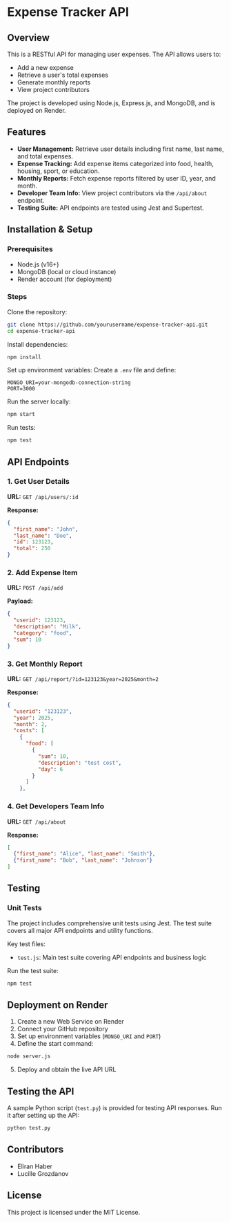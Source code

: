 # Expense Tracker API

## Overview
This is a RESTful API for managing user expenses. The API allows users to:
* Add a new expense
* Retrieve a user's total expenses
* Generate monthly reports
* View project contributors

The project is developed using Node.js, Express.js, and MongoDB, and is deployed on Render.

## Features
* **User Management:** Retrieve user details including first name, last name, and total expenses.
* **Expense Tracking:** Add expense items categorized into food, health, housing, sport, or education.
* **Monthly Reports:** Fetch expense reports filtered by user ID, year, and month.
* **Developer Team Info:** View project contributors via the `/api/about` endpoint.
* **Testing Suite:** API endpoints are tested using Jest and Supertest.

## Installation & Setup

### Prerequisites
* Node.js (v16+)
* MongoDB (local or cloud instance)
* Render account (for deployment)

### Steps
Clone the repository:

```bash
git clone https://github.com/yourusername/expense-tracker-api.git
cd expense-tracker-api
```

Install dependencies:

```bash
npm install
```

Set up environment variables:
Create a `.env` file and define:

```env
MONGO_URI=your-mongodb-connection-string
PORT=3000
```

Run the server locally:

```bash
npm start
```

Run tests:

```bash
npm test
```

## API Endpoints

### 1. Get User Details
**URL:** `GET /api/users/:id`

**Response:**
```json
{
  "first_name": "John",
  "last_name": "Doe",
  "id": 123123,
  "total": 250
}
```

### 2. Add Expense Item
**URL:** `POST /api/add`

**Payload:**
```json
{
  "userid": 123123,
  "description": "Milk",
  "category": "food",
  "sum": 10
}
```

### 3. Get Monthly Report
**URL:** `GET /api/report/?id=123123&year=2025&month=2`

**Response:**
```json
{
  "userid": "123123",
  "year": 2025,
  "month": 2,
  "costs": [
    {
      "food": [
        {
          "sum": 10,
          "description": "test cost",
          "day": 6
        }
      ]
    },
```

### 4. Get Developers Team Info
**URL:** `GET /api/about`

**Response:**
```json
[
  {"first_name": "Alice", "last_name": "Smith"},
  {"first_name": "Bob", "last_name": "Johnson"}
]
```

## Testing

### Unit Tests
The project includes comprehensive unit tests using Jest. The test suite covers all major API endpoints and utility functions.

Key test files:
- `test.js`: Main test suite covering API endpoints and business logic

Run the test suite:

```bash
npm test
```

## Deployment on Render

1. Create a new Web Service on Render
2. Connect your GitHub repository
3. Set up environment variables (`MONGO_URI` and `PORT`)
4. Define the start command:

```bash
node server.js
```

5. Deploy and obtain the live API URL

## Testing the API
A sample Python script (`test.py`) is provided for testing API responses. Run it after setting up the API:

```bash
python test.py
```

## Contributors
* Eliran Haber
* Lucille Grozdanov

## License
This project is licensed under the MIT License.
